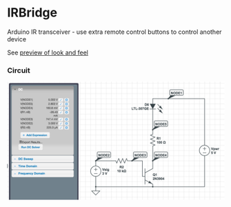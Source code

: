 # IRBridge
Arduino IR transceiver - use extra remote control buttons to control another device

See [preview of look and feel](https://rawgit.com/neilisaac/IRBridge/master/remote.html)


### Circuit

![rough circuit diagram](circuit.png)
